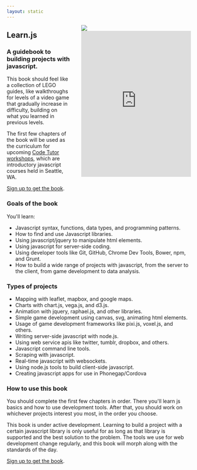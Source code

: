 ```yaml
---
layout: static
---
```

<div style="float:right;margin-left:30px;">
  <a href="https://leanpub.com/learnjs">
    <img src="{{ site.baseurl }}/img/learnjs.jpg" />
  </a>
  <div>
    <iframe width="300" height="400" src="https://leanpub.com/learnjs/embed" frameborder="0">Your browser can't render iframes.</iframe>
  </div>
</div>

## Learn.js
### A guidebook to building projects with javascript.

This book should feel like a collection of LEGO guides, like walkthroughs for levels of a video game that gradually increase in difficulty, building on what you learned in previous levels.

The first few chapters of the book will be used as the curriculum for upcoming [Code Tutor workshops](http://codetutor.org), which are introductory javascript courses held in Seattle, WA.

[Sign up to get the book](https://leanpub.com/learnjs).



### Goals of the book
You'll learn:  
- Javascript syntax, functions, data types, and programming patterns.
- How to find and use Javascript libraries.
- Using javascript/jquery to manipulate html elements.
- Using javascript for server-side coding.
- Using developer tools like Git, GitHub, Chrome Dev Tools, Bower, npm, and Grunt.
- How to build a wide range of projects with javascript, from the server to the client, from game development to data analysis.

### Types of projects
- Mapping with leaflet, mapbox, and google maps.
- Charts with chart.js, vega.js, and d3.js.
- Animation with jquery, raphael.js, and other libraries.
- Simple game development using canvas, svg, animating html elements.
- Usage of game development frameworks like pixi.js, voxel.js, and others.
- Writing server-side javascript with node.js.
- Using web service apis like twitter, tumblr, dropbox, and others.
- Javascript command line tools.
- Scraping with javascript.
- Real-time javascript with websockets.
- Using node.js tools to build client-side javascript.
- Creating javascript apps for use in Phonegap/Cordova

### How to use this book
You should complete the first few chapters in order. There you'll learn js basics and how to use development tools. After that, you should work on whichever projects interest you most, in the order you choose.

This book is under active development. Learning to build a project with a certain javascript library is only useful for as long as that library is supported and the best solution to the problem. The tools we use for web development change regularly, and this book will morph along with the standards of the day.

[Sign up to get the book](https://leanpub.com/learnjs).
